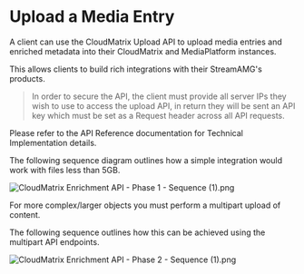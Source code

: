 # Upload a Media Entry

A client can use the CloudMatrix Upload API to upload media entries and enriched metadata into their CloudMatrix and MediaPlatform instances.

This allows clients to build rich integrations with their StreamAMG's products.

> In order to secure the API, the client must provide all server IPs they wish to use to access the upload API, in return they will be sent an API key which must be set as a Request header across all API requests. 

Please refer to the API Reference documentation for Technical Implementation details.

The following sequence diagram outlines how a simple integration would work with files less than 5GB. 

![CloudMatrix Enrichment API - Phase 1 - Sequence (1).png](https://stoplight.io/api/v1/projects/cHJqOjc2ODM3/images/OiCWC6k7vtU)

For more complex/larger objects you must perform a multipart upload of content. 

The following sequence outlines how this can be achieved using the multipart API endpoints. 

![CloudMatrix Enrichment API - Phase 2 - Sequence (1).png](https://stoplight.io/api/v1/projects/cHJqOjc2ODM3/images/pROnd22MePM)

